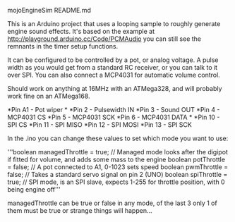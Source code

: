 mojoEngineSim README.md


This is an Arduino project that uses a looping sample to roughly generate engine sound effects. It's
based on the example at http://playground.arduino.cc/Code/PCMAudio you can still see the remnants
in the timer setup functions.

It can be configured to be controlled by a pot, or analog voltage. A pulse width as you would get from
a standard RC receiver, or you can talk to it over SPI. You can also connect a MCP4031 for automatic
volume control.


Should work on anything at 16MHz with an ATMega328, and will probably work fine on an ATMega168.

*Pin A1 - Pot wiper
*
*Pin  2 - Pulsewidth IN
*Pin  3 - Sound OUT
*Pin  4 - MCP4031 CS
*Pin  5 - MCP4031 SCK
*Pin  6 - MCP4031 DATA
*
*Pin 10 - SPI CS
*Pin 11 - SPI MISO
*Pin 12 - SPI MOSI
*Pin 13 - SPI SCK


In the .ino you can change these values to set which mode you want to use:

'''boolean managedThrottle = true; // Managed mode looks after the digipot if fitted for volume, and adds some mass to the engine
boolean potThrottle = false;    // A pot connected to A1, 0-1023 sets speed
boolean pwmThrottle = false;    // Takes a standard servo signal on pin 2 (UNO)
boolean spiThrottle = true;     // SPI mode, is an SPI slave, expects 1-255 for throttle position, with 0 being engine off'''

managedThrottle can be true or false in any mode, of the last 3 only 1 of them must be true or strange things will happen...